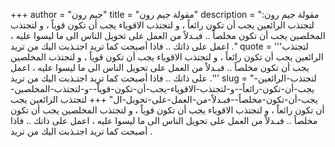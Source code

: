 +++
author = "جيم رون"
title = "مقولة جيم رون"
description = "مقولة جيم رون: لتجتذب الرائعين يجب أن تكون رائعاً ، و لتجتذب الاقوياء يجب أن تكون قوياً ، و لتجتذب المخلصين يجب أن تكون مخلصاً .. فبـدلاً من العمل على تحويل الناس الى ما ليسوا عليه ، اعمل على ذاتك .. فاذا أصبحت كما تريد اجتـذبت اليك من تريد ."
quote = '''لتجتذب الرائعين يجب أن تكون رائعاً ، و لتجتذب الاقوياء يجب أن تكون قوياً ، و لتجتذب المخلصين يجب أن تكون مخلصاً .. فبـدلاً من العمل على تحويل الناس الى ما ليسوا عليه ، اعمل على ذاتك .. فاذا أصبحت كما تريد اجتـذبت اليك من تريد .'''
slug = "لتجتذب-الرائعين-يجب-أن-تكون-رائعاً--و-لتجتذب-الاقوياء-يجب-أن-تكون-قوياً--و-لتجتذب-المخلصين-يجب-أن-تكون-مخلصاً--فبـدلاً-من-العمل-على-تحويل-ال"
+++
لتجتذب الرائعين يجب أن تكون رائعاً ، و لتجتذب الاقوياء يجب أن تكون قوياً ، و لتجتذب المخلصين يجب أن تكون مخلصاً .. فبـدلاً من العمل على تحويل الناس الى ما ليسوا عليه ، اعمل على ذاتك .. فاذا أصبحت كما تريد اجتـذبت اليك من تريد .
